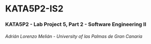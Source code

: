 # KATA5P2-IS2
### KATA5P2 - Lab Project 5, Part 2 - Software Engineering II
###### Adrián Lorenzo Melián - University of las Palmas de Gran Canaria
